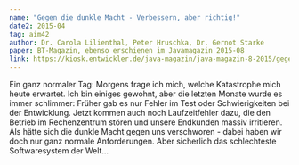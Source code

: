 ```yaml
---
name: "Gegen die dunkle Macht - Verbessern, aber richtig!"
date2: 2015-04
tag: aim42
author: Dr. Carola Lilienthal, Peter Hruschka, Dr. Gernot Starke
paper: BT-Magazin, ebenso erschienen im Javamagazin 2015-08
link: https://kiosk.entwickler.de/java-magazin/java-magazin-8-2015/gegen-die-dunkle-macht/
---
```

Ein ganz normaler Tag: Morgens frage ich mich, welche Katastrophe  mich heute erwartet. 
Ich bin einiges gewohnt, aber die letzten Monate wurde es immer schlimmer: Früher gab es nur Fehler im Test
oder Schwierigkeiten bei der Entwicklung. Jetzt kommen auch noch Laufzeitfehler dazu, die den Betrieb im
Rechenzentrum stören und unsere Endkunden massiv irritieren. 
Als hätte sich die dunkle Macht gegen uns verschworen - dabei haben wir doch nur ganz normale Anforderungen.
Aber sicherlich das schlechteste Softwaresystem der Welt...